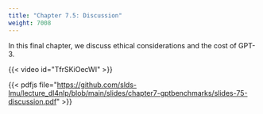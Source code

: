 ```yaml
---
title: "Chapter 7.5: Discussion"
weight: 7008
---
```


In this final chapter, we discuss ethical considerations and the cost of GPT-3.

<!--more-->
{{< video id="TfrSKiOecWI" >}}

{{< pdfjs file="https://github.com/slds-lmu/lecture_dl4nlp/blob/main/slides/chapter7-gptbenchmarks/slides-75-discussion.pdf" >}}
